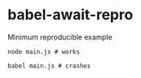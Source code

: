 # babel-await-repro
Minimum reproducible example

```
node main.js # works

babel main.js # crashes
```
